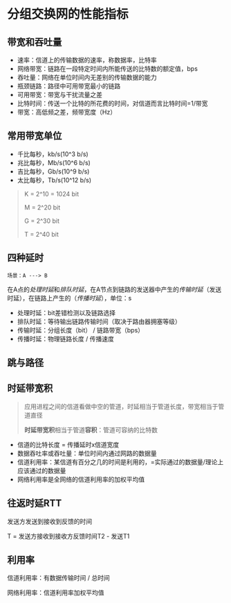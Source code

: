 # 分组交换网的性能指标

## 带宽和吞吐量

- 速率：信道上的传输数据的速率，称数据率，比特率
- 网络带宽：链路在一段特定时间内所能传送的比特数的额定值，bps
- 吞吐量：网络在单位时间内无差别的传输数据的能力
- 瓶颈链路：路径中可用带宽最小的链路
- 可用带宽：带宽与干扰流量之差
- 比特时间：传送一个比特的所花费的时间，对信道而言比特时间=1/带宽
- 带宽：高低频之差，频带宽度（Hz）

## 常用带宽单位

- 千比每秒，kb/s(10^3 b/s)
- 兆比每秒，Mb/s(10^6 b/s)
- 吉比每秒，Gb/s(10^9 b/s)
- 太比每秒，Tb/s(10^12 b/s)

> K = 2^10 = 1024 bit
>
> M = 2^20 bit
>
> G = 2^30 bit
>
> T = 2^40 bit

## 四种延时

```shell
场景：A ---> B
```

在A点的*处理时延*和*排队时延*，在A节点到链路的发送器中产生的*传输时延*（发送时延），在链路上产生的（*传播时延*），单位：s

- 处理时延：bit差错检测以及链路选择
- 排队时延：等待输出链路传输时间（取决于路由器拥塞等级）
- 传输时延：分组长度（bit） / 链路带宽（bps）
- 传播时延：物理链路长度 / 传播速度

## 跳与路径

## 时延带宽积

> 应用进程之间的信道看做中空的管道，时延相当于管道长度，带宽相当于管道直径
>
> **时延带宽积**相当于管道**容积**：管道可容纳的比特数

- 信道的比特长度 = 传播延时x信道宽度
- 数据吞吐率或吞吐量：单位时间内通过网路的数据量
- 信道利用率：某信道有百分之几的时间是利用的，=实际通过的数据量/理论上应该通过的数据量
- 网络利用率是全网络的信道利用率的加权平均值

## 往返时延RTT

发送方发送到接收到反馈的时间

T = 发送方接收到接收方反馈时间T2 - 发送T1

## 利用率

信道利用率：有数据传输时间 / 总时间

网络利用率：信道利用率加权平均值